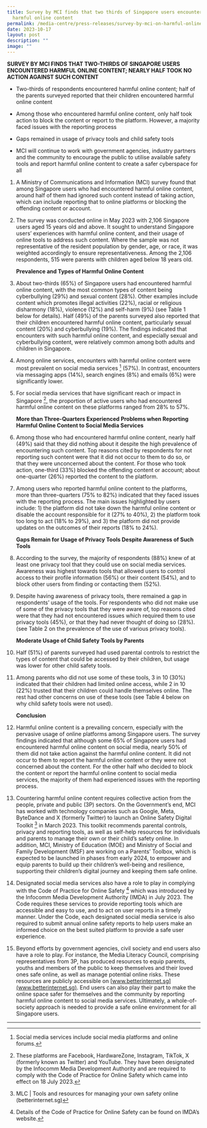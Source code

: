 ```yaml
---
title: Survey by MCI finds that two thirds of Singapore users encountered
  harmful online content
permalink: /media-centre/press-releases/survey-by-mci-on-harmful-online-content-encountered-by-sg-users/
date: 2023-10-17
layout: post
description: ""
image: ""
---
```

**SURVEY BY MCI FINDS THAT TWO-THIRDS OF SINGAPORE USERS ENCOUNTERED HARMFUL ONLINE CONTENT; NEARLY HALF TOOK NO ACTION AGAINST SUCH CONTENT**

* Two-thirds of respondents encountered harmful online content; half of the parents surveyed reported that their children encountered harmful online content

* Among those who encountered harmful online content, only half took action to block the content or report to the platform. However, a majority faced issues with the reporting process

* Gaps remained in usage of privacy tools and child safety tools 

* MCI will continue to work with government agencies, industry partners and the community to encourage the public to utilise available safety tools and report harmful online content to create a safer cyberspace for all

1. A Ministry of Communications and Information (MCI) survey found that among Singapore users who had encountered harmful online content, around half of them had ignored such content instead of taking action, which can include reporting that to online platforms or blocking the offending content or account.

2. The survey was conducted online in May 2023 with 2,106 Singapore users aged 15 years old and above. It sought to understand Singapore users’ experiences with harmful online content, and their usage of online tools to address such content. Where the sample was not representative of the resident population by gender, age, or race, it was weighted accordingly to ensure representativeness. Among the 2,106 respondents, 515 were parents with children aged below 18 years old.

     **Prevalence and Types of Harmful Online Content**

3. About two-thirds (65%) of Singapore users had encountered harmful online content, with the most common types of content being cyberbullying (29%) and sexual content (28%). Other examples include content which promotes illegal activities (22%), racial or religious disharmony (18%), violence (12%) and self-harm (9%) (see Table 1 below for details). Half (49%) of the parents surveyed also reported that their children encountered harmful online content, particularly sexual content (20%) and cyberbullying (19%). The findings indicated that encounters with such harmful online content, and especially sexual and cyberbullying content, were relatively common among both adults and children in Singapore.



4. Among online services, encounters with harmful online content were most prevalent on social media services [^1] (57%). In contrast, encounters via messaging apps (14%), search engines (8%) and emails (6%) were significantly lower.

5. For social media services that have significant reach or impact in Singapore [^2], the proportion of active users who had encountered harmful online content on these platforms ranged from 28% to 57%.

    **More than Three-Quarters Experienced Problems when Reporting Harmful Online Content to Social Media Services**

6. Among those who had encountered harmful online content, nearly half (49%) said that they did nothing about it despite the high prevalence of encountering such content. Top reasons cited by respondents for not reporting such content were that it did not occur to them to do so, or that they were unconcerned about the content. For those who took action, one-third (33%) blocked the offending content or account; about one-quarter (26%) reported the content to the platform.

7. Among users who reported harmful online content to the platforms, more than three-quarters (75% to 82%) indicated that they faced issues with the reporting process. The main issues highlighted by users include: 1) the platform did not take down the harmful online content or disable the account responsible for it (27% to 40%), 2) the platform took too long to act (18% to 29%), and 3) the platform did not provide updates on the outcomes of their reports (18% to 24%).

    **Gaps Remain for Usage of Privacy Tools Despite Awareness of Such Tools**

8. According to the survey, the majority of respondents (88%) knew of at least one privacy tool that they could use on social media services. Awareness was highest towards tools that allowed users to control access to their profile information (56%) or their content (54%), and to block other users from finding or contacting them (52%).

9. Despite having awareness of privacy tools, there remained a gap in respondents’ usage of the tools. For respondents who did not make use of some of the privacy tools that they were aware of, top reasons cited were that they had not encountered issues which required them to use privacy tools (45%), or that they had never thought of doing so (28%). (see Table 2 on the prevalence of the use of various privacy tools).

    **Moderate Usage of Child Safety Tools by Parents**
10. Half (51%) of parents surveyed had used parental controls to restrict the types of content that could be accessed by their children, but usage was lower for other child safety tools.

11. Among parents who did not use some of these tools, 3 in 10 (30%) indicated that their children had limited online access, while 2 in 10 (22%) trusted that their children could handle themselves online. The rest had other concerns on use of these tools (see Table 4 below on why child safety tools were not used).

    **Conclusion**

12. Harmful online content is a prevailing concern, especially with the pervasive usage of online platforms among Singapore users. The survey findings indicated that although some 65% of Singapore users had encountered harmful online content on social media, nearly 50% of them did not take action against the harmful online content. It did not occur to them to report the harmful online content or they were not concerned about the content. For the other half who decided to block the content or report the harmful online content to social media services, the majority of them had experienced issues with the reporting process.

13. Countering harmful online content requires collective action from the people, private and public (3P) sectors. On the Government’s end, MCI has worked with technology companies such as Google, Meta, ByteDance and X (formerly Twitter) to launch an Online Safety Digital Toolkit [^3] in March 2023. This toolkit recommends parental controls, privacy and reporting tools, as well as self-help resources for individuals and parents to manage their own or their child’s safety online. In addition, MCI, Ministry of Education (MOE) and Ministry of Social and Family Development (MSF) are working on a Parents’ Toolbox, which is expected to be launched in phases from early 2024, to empower and equip parents to build up their children’s well-being and resilience, supporting their children’s digital journey and keeping them safe online.

14. Designated social media services also have a role to play in complying with the Code of Practice for Online Safety [^4] which was introduced by the Infocomm Media Development Authority (IMDA) in July 2023. The Code requires these services to provide reporting tools which are accessible and easy to use, and to act on user reports in a timely manner. Under the Code, each designated social media service is also required to submit annual online safety reports to help users make an informed choice on the best suited platform to provide a safe user experience.

15. Beyond efforts by government agencies, civil society and end users also have a role to play. For instance, the Media Literacy Council, comprising representatives from 3P, has produced resources to equip parents, youths and members of the public to keep themselves and their loved ones safe online, as well as manage potential online risks. These resources are publicly accessible on [www.betterinternet.sg](www.betterinternet.sg). End users can also play their part to make the online space safer for themselves and the community by reporting harmful online content to social media services. Ultimately, a whole-of-society approach is needed to provide a safe online environment for all Singapore users.

------------------------------------------------------------------------------------

[^1]: Social media services include social media platforms and online forums.

[^2]: These platforms are Facebook, HardwareZone, Instagram, TikTok, X (formerly known as Twitter) and
YouTube. They have been designated by the Infocomm Media Development Authority and are required to
comply with the Code of Practice for Online Safety which came into effect on 18 July 2023.

[^3]: MLC | Tools and resources for managing your own safety online (betterinternet.sg)

[^4]: Details of the Code of Practice for Online Safety can be found on IMDA’s website.